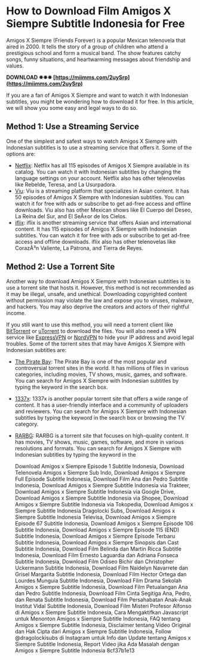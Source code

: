 # How to Download Film Amigos X Siempre Subtitle Indonesia for Free
 
Amigos X Siempre (Friends Forever) is a popular Mexican telenovela that aired in 2000. It tells the story of a group of children who attend a prestigious school and form a musical band. The show features catchy songs, funny situations, and heartwarming messages about friendship and values.
 
**DOWNLOAD ✵✵✵ [https://miimms.com/2uySrp](https://miimms.com/2uySrp)**


 
If you are a fan of Amigos X Siempre and want to watch it with Indonesian subtitles, you might be wondering how to download it for free. In this article, we will show you some easy and legal ways to do so.
 
## Method 1: Use a Streaming Service
 
One of the simplest and safest ways to watch Amigos X Siempre with Indonesian subtitles is to use a streaming service that offers it. Some of the options are:
 
- [Netflix](https://www.netflix.com/id/title/70202601): Netflix has all 115 episodes of Amigos X Siempre available in its catalog. You can watch it with Indonesian subtitles by changing the language settings on your account. Netflix also has other telenovelas like Rebelde, Teresa, and La Usurpadora.
- [Viu](https://www.viu.com/ott/id/en/all/program/amigos-x-siempre): Viu is a streaming platform that specializes in Asian content. It has 50 episodes of Amigos X Siempre with Indonesian subtitles. You can watch it for free with ads or subscribe to get ad-free access and offline downloads. Viu also has other Mexican shows like El Cuerpo del Deseo, La Reina del Sur, and El SeÃ±or de los Cielos.
- [iflix](https://www.iflix.com/title/show/23094): iflix is another streaming service that offers Asian and international content. It has 115 episodes of Amigos X Siempre with Indonesian subtitles. You can watch it for free with ads or subscribe to get ad-free access and offline downloads. iflix also has other telenovelas like CorazÃ³n Valiente, La Patrona, and Tierra de Reyes.

## Method 2: Use a Torrent Site
 
Another way to download Amigos X Siempre with Indonesian subtitles is to use a torrent site that hosts it. However, this method is not recommended as it may be illegal, unsafe, and unethical. Downloading copyrighted content without permission may violate the law and expose you to viruses, malware, and hackers. You may also deprive the creators and actors of their rightful income.
 
If you still want to use this method, you will need a torrent client like [BitTorrent](https://www.bittorrent.com/) or [uTorrent](https://www.utorrent.com/) to download the files. You will also need a VPN service like [ExpressVPN](https://www.expressvpn.com/) or [NordVPN](https://nordvpn.com/) to hide your IP address and avoid legal troubles. Some of the torrent sites that may have Amigos X Siempre with Indonesian subtitles are:

- [The Pirate Bay](https://thepiratebay.org/): The Pirate Bay is one of the most popular and controversial torrent sites in the world. It has millions of files in various categories, including movies, TV shows, music, games, and software. You can search for Amigos X Siempre with Indonesian subtitles by typing the keyword in the search box.
- [1337x](https://1337x.to/): 1337x is another popular torrent site that offers a wide range of content. It has a user-friendly interface and a community of uploaders and reviewers. You can search for Amigos X Siempre with Indonesian subtitles by typing the keyword in the search box or browsing the TV category.
- [RARBG](https://rarbg.to/): RARBG is a torrent site that focuses on high-quality content. It has movies, TV shows, music, games, software, and more in various resolutions and formats. You can search for Amigos X Siempre with Indonesian subtitles by typing the keyword in the

    Download Amigos x Siempre Episode 1 Subtitle Indonesia,  Download Telenovela Amigos x Siempre Sub Indo,  Download Amigos x Siempre Full Episode Subtitle Indonesia,  Download Film Ana dan Pedro Subtitle Indonesia,  Download Amigos x Siempre Subtitle Indonesia via Trakteer,  Download Amigos x Siempre Subtitle Indonesia via Google Drive,  Download Amigos x Siempre Subtitle Indonesia via Shopee,  Download Amigos x Siempre Subtitle Indonesia via Tokopedia,  Download Amigos x Siempre Subtitle Indonesia Dragolocki Subs,  Download Amigos x Siempre Subtitle Indonesia Televisa,  Download Amigos x Siempre Episode 67 Subtitle Indonesia,  Download Amigos x Siempre Episode 106 Subtitle Indonesia,  Download Amigos x Siempre Episode 115 (END) Subtitle Indonesia,  Download Amigos x Siempre Episode Terbaru Subtitle Indonesia,  Download Amigos x Siempre Sinopsis dan Cast Subtitle Indonesia,  Download Film Belinda dan Martin Ricca Subtitle Indonesia,  Download Film Ernesto Laguardia dan Adriana Fonseca Subtitle Indonesia,  Download Film Odiseo Bichir dan Christopher Uckermann Subtitle Indonesia,  Download Film Naidelyn Navarrete dan Grisel Margarita Subtitle Indonesia,  Download Film Hector Ortega dan Lourdes Munguia Subtitle Indonesia,  Download Film Drama Sekolah Amigos x Siempre Subtitle Indonesia,  Download Film Petualangan Ana dan Pedro Subtitle Indonesia,  Download Film Cinta Segitiga Ana, Pedro, dan Renata Subtitle Indonesia,  Download Film Persahabatan Anak-Anak Institut Vidal Subtitle Indonesia,  Download Film Misteri Profesor Alfonso di Amigos x Siempre Subtitle Indonesia,  Cara Mengaktifkan Javascript untuk Menonton Amigos x Siempre Subtitle Indonesia,  FAQ tentang Amigos x Siempre Subtitle Indonesia,  Disclaimer tentang Video Original dan Hak Cipta dari Amigos x Siempre Subtitle Indonesia,  Follow @dragolockisubs di Instagram untuk Info dan Update tentang Amigos x Siempre Subtitle Indonesia,  Report Video jika Ada Masalah dengan Amigos x Siempre Subtitle Indonesia
 8cf37b1e13


